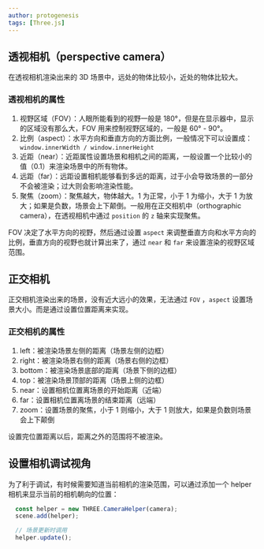 ```yaml
---
author: protogenesis
tags: [Three.js]
---
```


## 透视相机（perspective camera）

在透视相机渲染出来的 3D 场景中，远处的物体比较小，近处的物体比较大。

### 透视相机的属性

1. 视野区域（FOV）：人眼所能看到的视野一般是 180°，但是在显示器中，显示的区域没有那么大，FOV 用来控制视野区域的，一般是 60° - 90°。
2. 比例（aspect）：水平方向和垂直方向的方面比例，一般情况下可以设置成：`window.innerWidth / window.innerHeight` 
3. 近距（near）：近距属性设置场景和相机之间的距离，一般设置一个比较小的值（0.1）来渲染场景中的所有物体。
4. 远距（far）：远距设置相机能够看到多远的距离，过于小会导致场景的一部分不会被渲染；过大则会影响渲染性能。
5. 聚焦（zoom）：聚焦越大，物体越大。1 为正常，小于 1 为缩小，大于 1 为放大；如果是负数，场景会上下颠倒。一般用在正交相机中（orthographic camera），在透视相机中通过 `position` 的 `z` 轴来实现聚焦。



FOV 决定了水平方向的视野，然后通过设置 `aspect` 来调整垂直方向和水平方向的比例，垂直方向的视野也就计算出来了，通过 `near` 和 `far` 来设置渲染的视野区域范围。



## 正交相机

正交相机渲染出来的场景，没有近大远小的效果，无法通过 `FOV` ，`aspect` 设置场景大小。而是通过设置位置距离来实现。

### 正交相机的属性

1. left：被渲染场景左侧的距离（场景左侧的边框）
2. right：被渲染场景右侧的距离（场景右侧的边框）
3. bottom：被渲染场景底部的距离（场景下侧的边框）
4. top：被渲染场景顶部的距离（场景上侧的边框）
5. near：设置相机位置离场景的开始距离（近端）
6. far：设置相机位置离场景的结束距离（远端）
7. zoom：设置场景的聚焦，小于 1 则缩小，大于 1 则放大，如果是负数则场景会上下颠倒

设置完位置距离以后，距离之外的范围将不被渲染。

## 设置相机调试视角

为了利于调试，有时候需要知道当前相机的渲染范围，可以通过添加一个 helper 相机来显示当前的相机朝向的位置：

```js
  const helper = new THREE.CameraHelper(camera);
  scene.add(helper);

  // 场景更新时调用
  helper.update();
```



